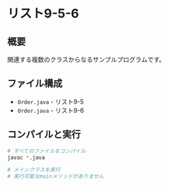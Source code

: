 # リスト9-5-6

## 概要
関連する複数のクラスからなるサンプルプログラムです。

## ファイル構成
- `Order.java` - リスト9-5
- `Order.java` - リスト9-6

## コンパイルと実行
```bash
# すべてのファイルをコンパイル
javac *.java

# メインクラスを実行
# 実行可能なmainメソッドがありません
```
